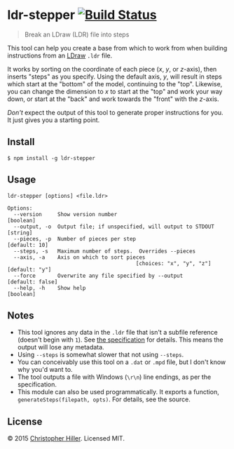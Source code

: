 # ldr-stepper [![Build Status](https://travis-ci.org/boneskull/ldr-stepper.svg?branch=master)](https://travis-ci.org/boneskull/ldr-stepper)

> Break an LDraw (LDR) file into steps 

This tool can help you create a base from which to work from when building instructions from an [LDraw](http://ldraw.org) `.ldr` file.  

It works by sorting on the coordinate of each piece (*x*, *y*, or *z*-axis), then inserts "steps" as you specify.  Using the default axis, *y*, will result in steps which start at the "bottom" of the model, continuing to the "top".  Likewise, you can change the dimension to *x* to start at the "top" and work your way down, or start at the "back" and work towards the "front" with the *z*-axis.

*Don't* expect the output of this tool to generate proper instructions for you.  It just gives you a starting point.

## Install

```shell
$ npm install -g ldr-stepper
```

## Usage

```plain
ldr-stepper [options] <file.ldr>

Options:
  --version     Show version number                                    [boolean]
  --output, -o  Output file; if unspecified, will output to STDOUT      [string]
  --pieces, -p  Number of pieces per step                          [default: 10]
  --steps, -s   Maximum number of steps.  Overrides --pieces
  --axis, -a    Axis on which to sort pieces
                                         [choices: "x", "y", "z"] [default: "y"]
  --force       Overwrite any file specified by --output        [default: false]
  --help, -h    Show help                                              [boolean]
```

## Notes

- This tool ignores any data in the `.ldr` file that isn't a subfile reference (doesn't begin with `1`).  See [the specification](http://www.ldraw.org/article/218) for details.  This means the output will lose any metadata.
- Using `--steps` is somewhat slower that not using `--steps`. 
- You can conceivably use this tool on a `.dat` or `.mpd` file, but I don't know why you'd want to.
- The tool outputs a file with Windows (`\r\n`) line endings, as per the specification.
- This module can also be used programmatically.  It exports a function, `generateSteps(filepath, opts)`.  For details, see the source.

## License

© 2015 [Christopher Hiller](https://boneskull.com).  Licensed MIT.
